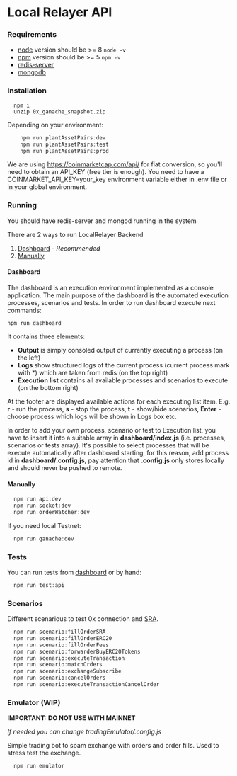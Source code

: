 # Local Relayer API

### Requirements
  + [node](https://nodejs.org/) version should be >= 8 `node -v`
  + [npm](https://www.npmjs.com/) version should be >= 5 `npm -v`
  + [redis-server](https://redis.io/)
  + [mongodb](https://www.mongodb.com/)

### Installation

```
  npm i
  unzip 0x_ganache_snapshot.zip
```

Depending on your environment:

```js
    npm run plantAssetPairs:dev
    npm run plantAssetPairs:test
    npm run plantAssetPairs:prod
```

We are using https://coinmarketcap.com/api/ for fiat conversion, so you'll need to obtain an API_KEY (free tier is enough).
You need to have a COINMARKET_API_KEY=your_key environment variable either in .env file or in your global environment.

### Running

You should have redis-server and mongod running in the system

There are 2 ways to run LocalRelayer Backend

1. [Dashboard](#dashboard) - *Recommended*
2. [Manually](#manually)

#### Dashboard
The dashboard is an execution environment implemented as a console application. 
The main purpose of the dashboard is the automated execution processes, scenarios and tests.
In order to run dashboard execute next commands:
```
npm run dashboard
```
It contains three elements:
- **Output** is simply consoled output of currently executing a process (on the left)
- **Logs** show structured logs of the current process
                      (current process mark with *) which are taken from redis (on the top right)
- **Execution list** contains all available processes and scenarios 
                                          to execute (on the bottom right)

At the footer are displayed available actions for each executing list item. E.g. **r** - run the process, **s** - stop 
the process, **t** - show/hide scenarios, **Enter** - choose process which logs will be shown in Logs box etc.

In order to add your own process, scenario or test to Execution list, you have to insert it into a suitable array in
**dashboard/index.js** (i.e. processes, scenarios or tests array). It's possible to select processes that will be execute
automatically after dashboard starting, for this reason, add process id in **dashboard/.config.js**, pay attention that 
**.config.js** only stores locally and should never be pushed to remote.

#### Manually

```js
  npm run api:dev
  npm run socket:dev
  npm run orderWatcher:dev
```

If you need local Testnet:
```js
  npm run ganache:dev
```

### Tests

You can run tests from [dashboard](#dashboard) or by hand:
```js
  npm run test:api
```

### Scenarios

Different scenarious to test 0x connection and [SRA](https://github.com/0xProject/standard-relayer-api).

```js
  npm run scenario:fillOrderSRA
  npm run scenario:fillOrderERC20
  npm run scenario:fillOrderFees
  npm run scenario:forwarderBuyERC20Tokens
  npm run scenario:executeTransaction
  npm run scenario:matchOrders
  npm run scenario:exchangeSubscribe
  npm run scenario:cancelOrders
  npm run scenario:executeTransactionCancelOrder
```

### Emulator (WIP)

**IMPORTANT: DO NOT USE WITH MAINNET**

*If needed you can change tradingEmulator/.config.js*

Simple trading bot to spam exchange with orders and order fills.
Used to stress test the exchange.

```js
  npm run emulator
```
